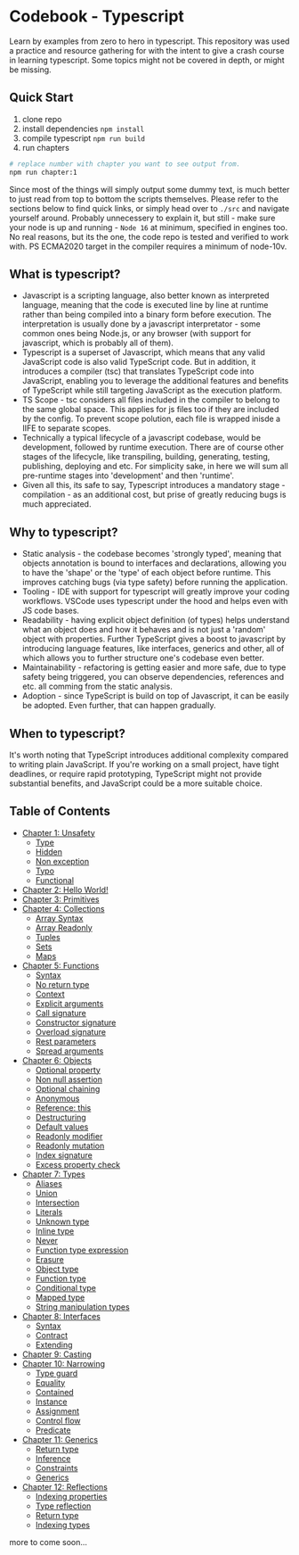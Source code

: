 # **Codebook - Typescript**
Learn by examples from zero to hero in typescript. This repository was used a practice and resource gathering for with the intent to give a crash course in learning typescript. Some topics might not be covered in depth, or might be missing.

## **Quick Start**
1. clone repo
2. install dependencies `npm install`
3. compile typescript `npm run build`
3. run chapters

```sh
# replace number with chapter you want to see output from.
npm run chapter:1
```

Since most of the things will simply output some dummy text, is much better to just read from top to bottom the scripts themselves. Please refer to the sections below to find quick links, or simply head over to `./src` and navigate yourself around. Probably unnecessery to explain it, but still - make sure your node is up and running - `Node 16` at minimum, specified in engines too. No real reasons, but its the one, the code repo is tested and verified to work with. PS ECMA2020 target in the compiler requires a minimum of node-10v.

## **What is typescript?**

- Javascript is a scripting language, also better known as interpreted language, meaning that the code is executed line by line at runtime rather than being compiled into a binary form before execution. The interpretation is usually done by a javascript interpretator - some common ones being Node.js, or any browser (with support for javascript, which is probably all of them).
- Typescript is a superset of Javascript, which means that any valid JavaScript code is also valid TypeScript code. But in addition, it introduces a compiler (tsc) that translates TypeScript code into JavaScript, enabling you to leverage the additional features and benefits of TypeScript while still targeting JavaScript as the execution platform.
- TS Scope - tsc considers all files included in the compiler to belong to the same global space. This applies for js files too if they are included by the config. To prevent scope polution, each file is wrapped inisde a  IIFE to separate scopes.
- Technically a typical lifecycle of a javascript codebase, would be development, followed by runtime execution. There are of course other stages of the lifecycle, like transpiling, building, generating, testing, publishing, deploying and etc. For simplicity sake, in here we will sum all pre-runtime stages into 'development' and then 'runtime'. 
- Given all this, its safe to say, Typescript introduces a mandatory stage - compilation - as an additional cost, but prise of greatly reducing bugs is much appreciated.

## **Why to typescript?**

- Static analysis - the codebase becomes 'strongly typed', meaning that objects annotation is bound to interfaces and declarations, allowing you to have the 'shape' or the 'type' of each object before runtime. This improves catching bugs (via type safety) before running the application.
- Tooling - IDE with support for typescript will greatly improve your coding workflows. VSCode uses typescript under the hood and helps even with JS code bases.
- Readability - having explicit object definition (of types) helps understand what an object does and how it behaves and is not just a 'random' object with properties. Further TypeScript gives a boost to javascript by introducing language features, like interfaces, generics and other, all of which allows you to further structure one's codebase even better.
- Maintainability - refactoring is getting easier and more safe, due to type safety being triggered, you can observe dependencies, references and etc. all comming from the static analysis.
- Adoption - since TypeScript is build on top of Javascript, it can be easily be adopted. Even further, that can happen gradually.

## **When to typescript?**

It's worth noting that TypeScript introduces additional complexity compared to writing plain JavaScript. If you're working on a small project, have tight deadlines, or require rapid prototyping, TypeScript might not provide substantial benefits, and JavaScript could be a more suitable choice.

## **Table of Contents**
- [Chapter 1: Unsafety](https://github.com/gvanastasov/codebook-typescript/blob/main/src/1_unsafety/index.ts)
    - [Type](https://github.com/gvanastasov/codebook-typescript/blob/main/src/1_unsafety/index.ts#L9)
    - [Hidden](https://github.com/gvanastasov/codebook-typescript/blob/main/src/1_unsafety/index.ts#L32)
    - [Non exception](https://github.com/gvanastasov/codebook-typescript/blob/main/src/1_unsafety/index.ts#L57)
    - [Typo](https://github.com/gvanastasov/codebook-typescript/blob/main/src/1_unsafety/index.ts#L84)
    - [Functional](https://github.com/gvanastasov/codebook-typescript/blob/main/src/1_unsafety/index.ts#L112)
- [Chapter 2: Hello World!](https://github.com/gvanastasov/codebook-typescript/blob/main/src/2_hello_world/index.ts)
- [Chapter 3: Primitives](https://github.com/gvanastasov/codebook-typescript/blob/main/src/3_primitives/index.ts)
- [Chapter 4: Collections](https://github.com/gvanastasov/codebook-typescript/blob/main/src/4_arrays/index.ts)
    - [Array Syntax](https://github.com/gvanastasov/codebook-typescript/blob/main/src/4_arrays/index.ts#L11)
    - [Array Readonly](https://github.com/gvanastasov/codebook-typescript/blob/main/src/4_arrays/index.ts#L29)
    - [Tuples](https://github.com/gvanastasov/codebook-typescript/blob/main/src/4_arrays/index.ts#L57)
    - [Sets](https://github.com/gvanastasov/codebook-typescript/blob/main/src/4_arrays/index.ts#L93)
    - [Maps](https://github.com/gvanastasov/codebook-typescript/blob/main/src/4_arrays/index.ts#L110)
- [Chapter 5: Functions](https://github.com/gvanastasov/codebook-typescript/blob/main/src/5_functions/index.ts)
    - [Syntax](https://github.com/gvanastasov/codebook-typescript/blob/main/src/5_functions/index.ts#L27)
    - [No return type](https://github.com/gvanastasov/codebook-typescript/blob/main/src/5_functions/index.ts#L59)
    - [Context](https://github.com/gvanastasov/codebook-typescript/blob/main/src/5_functions/index.ts#L71)
    - [Explicit arguments](https://github.com/gvanastasov/codebook-typescript/blob/main/src/5_functions/index.ts#L91)
    - [Call signature](https://github.com/gvanastasov/codebook-typescript/blob/main/src/5_functions/index.ts#L120)
    - [Constructor signature](https://github.com/gvanastasov/codebook-typescript/blob/main/src/5_functions/index.ts#L158)
    - [Overload signature](https://github.com/gvanastasov/codebook-typescript/blob/main/src/5_functions/index.ts#L197)
    - [Rest parameters](https://github.com/gvanastasov/codebook-typescript/blob/main/src/5_functions/index.ts#L225)
    - [Spread arguments](https://github.com/gvanastasov/codebook-typescript/blob/main/src/5_functions/index.ts#L251)
- [Chapter 6: Objects](https://github.com/gvanastasov/codebook-typescript/blob/main/src/6_objects/index.ts)
    - [Optional property](https://github.com/gvanastasov/codebook-typescript/blob/main/src/6_objects/index.ts#L7)
    - [Non null assertion](https://github.com/gvanastasov/codebook-typescript/blob/main/src/6_objects/index.ts#L30)
    - [Optional chaining](https://github.com/gvanastasov/codebook-typescript/blob/main/src/6_objects/index.ts#L55)
    - [Anonymous](https://github.com/gvanastasov/codebook-typescript/blob/main/src/6_objects/index.ts#L83)
    - [Reference: this](https://github.com/gvanastasov/codebook-typescript/blob/main/src/6_objects/index.ts#L99)
    - [Destructuring](https://github.com/gvanastasov/codebook-typescript/blob/main/src/6_objects/index.ts#L137)
    - [Default values](https://github.com/gvanastasov/codebook-typescript/blob/main/src/6_objects/index.ts#L161)
    - [Readonly modifier](https://github.com/gvanastasov/codebook-typescript/blob/main/src/6_objects/index.ts#L178)
    - [Readonly mutation](https://github.com/gvanastasov/codebook-typescript/blob/main/src/6_objects/index.ts#L211)
    - [Index signature](https://github.com/gvanastasov/codebook-typescript/blob/main/src/6_objects/index.ts#L242)
    - [Excess property check](https://github.com/gvanastasov/codebook-typescript/blob/main/src/6_objects/index.ts#L269)
- [Chapter 7: Types](https://github.com/gvanastasov/codebook-typescript/blob/main/src/7_types/index.ts)
    - [Aliases](https://github.com/gvanastasov/codebook-typescript/blob/main/src/7_types/index.ts#L11)
    - [Union](https://github.com/gvanastasov/codebook-typescript/blob/main/src/7_types/index.ts#L37)
    - [Intersection](https://github.com/gvanastasov/codebook-typescript/blob/main/src/7_types/index.ts#L69)
    - [Literals](https://github.com/gvanastasov/codebook-typescript/blob/main/src/7_types/index.ts#L99)
    - [Unknown type](https://github.com/gvanastasov/codebook-typescript/blob/main/src/7_types/index.ts#L124)
    - [Inline type](https://github.com/gvanastasov/codebook-typescript/blob/main/src/7_types/index.ts#L144)
    - [Never](https://github.com/gvanastasov/codebook-typescript/blob/main/src/7_types/index.ts#L160)
    - [Function type expression](https://github.com/gvanastasov/codebook-typescript/blob/main/src/7_types/index.ts#L206)
    - [Erasure](https://github.com/gvanastasov/codebook-typescript/blob/main/src/7_types/index.ts#L236)
    - [Object type](https://github.com/gvanastasov/codebook-typescript/blob/main/src/7_types/index.ts#L264)
    - [Function type](https://github.com/gvanastasov/codebook-typescript/blob/main/src/7_types/index.ts#L290)
    - [Conditional type](https://github.com/gvanastasov/codebook-typescript/blob/main/src/7_types/index.ts#L315)
    - [Mapped type](https://github.com/gvanastasov/codebook-typescript/blob/main/src/7_types/index.ts#L356)
    - [String manipulation types](https://github.com/gvanastasov/codebook-typescript/blob/main/src/7_types/index.ts#L356)
- [Chapter 8: Interfaces](https://github.com/gvanastasov/codebook-typescript/blob/main/src/8_interfaces/index.ts)
    - [Syntax](https://github.com/gvanastasov/codebook-typescript/blob/main/src/8_interfaces/index.ts#L18)
    - [Contract](https://github.com/gvanastasov/codebook-typescript/blob/main/src/8_interfaces/index.ts#L36)
    - [Extending](https://github.com/gvanastasov/codebook-typescript/blob/main/src/8_interfaces/index.ts#L61)
- [Chapter 9: Casting](https://github.com/gvanastasov/codebook-typescript/blob/main/src/9_casting/index.ts)
- [Chapter 10: Narrowing](https://github.com/gvanastasov/codebook-typescript/blob/main/src/10_narrowing/index.ts)
    - [Type guard](https://github.com/gvanastasov/codebook-typescript/blob/main/src/10_narrowing/index.ts#L13)
    - [Equality](https://github.com/gvanastasov/codebook-typescript/blob/main/src/10_narrowing/index.ts#L38)
    - [Contained](https://github.com/gvanastasov/codebook-typescript/blob/main/src/10_narrowing/index.ts#L61)
    - [Instance](https://github.com/gvanastasov/codebook-typescript/blob/main/src/10_narrowing/index.ts#L101)
    - [Assignment](https://github.com/gvanastasov/codebook-typescript/blob/main/src/10_narrowing/index.ts#L127)
    - [Control flow](https://github.com/gvanastasov/codebook-typescript/blob/main/src/10_narrowing/index.ts#L155)
    - [Predicate](https://github.com/gvanastasov/codebook-typescript/blob/main/src/10_narrowing/index.ts#L182)
- [Chapter 11: Generics](https://github.com/gvanastasov/codebook-typescript/blob/main/src/11_generics/index.ts)
    - [Return type](https://github.com/gvanastasov/codebook-typescript/blob/main/src/11_generics/index.ts#L18)
    - [Inference](https://github.com/gvanastasov/codebook-typescript/blob/main/src/11_generics/index.ts#L45)
    - [Constraints](https://github.com/gvanastasov/codebook-typescript/blob/main/src/11_generics/index.ts#L71)
    - [Generics](https://github.com/gvanastasov/codebook-typescript/blob/main/src/8_interfaces/index.ts#L105)
- [Chapter 12: Reflections](https://github.com/gvanastasov/codebook-typescript/blob/main/src/11_generics/index.ts)
    - [Indexing properties](https://github.com/gvanastasov/codebook-typescript/blob/main/src/11_generics/index.ts#L8)
    - [Type reflection](https://github.com/gvanastasov/codebook-typescript/blob/main/src/11_generics/index.ts#L43)
    - [Return type](https://github.com/gvanastasov/codebook-typescript/blob/main/src/11_generics/index.ts#L69)
    - [Indexing types](https://github.com/gvanastasov/codebook-typescript/blob/main/src/11_generics/index.ts#L89)

more to come soon...